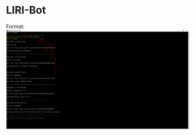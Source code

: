 # LIRI-Bot
Format: ![Alt Text](https://github.com/mpduffy82/LIRI-Bot/blob/master/screenshots/spotify-this.PNG?raw=true)
